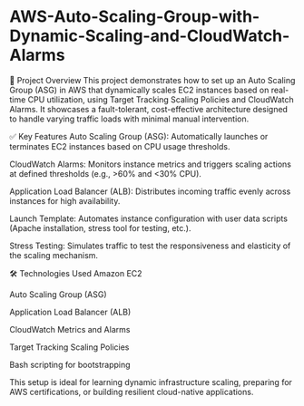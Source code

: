 # AWS-Auto-Scaling-Group-with-Dynamic-Scaling-and-CloudWatch-Alarms

📘 Project Overview
This project demonstrates how to set up an Auto Scaling Group (ASG) in AWS that dynamically scales EC2 instances based on real-time CPU utilization, using Target Tracking Scaling Policies and CloudWatch Alarms. It showcases a fault-tolerant, cost-effective architecture designed to handle varying traffic loads with minimal manual intervention.

✅ Key Features
Auto Scaling Group (ASG): Automatically launches or terminates EC2 instances based on CPU usage thresholds.

CloudWatch Alarms: Monitors instance metrics and triggers scaling actions at defined thresholds (e.g., >60% and <30% CPU).

Application Load Balancer (ALB): Distributes incoming traffic evenly across instances for high availability.

Launch Template: Automates instance configuration with user data scripts (Apache installation, stress tool for testing, etc.).

Stress Testing: Simulates traffic to test the responsiveness and elasticity of the scaling mechanism.

🛠️ Technologies Used
Amazon EC2

Auto Scaling Group (ASG)

Application Load Balancer (ALB)

CloudWatch Metrics and Alarms

Target Tracking Scaling Policies

Bash scripting for bootstrapping

This setup is ideal for learning dynamic infrastructure scaling, preparing for AWS certifications, or building resilient cloud-native applications.

